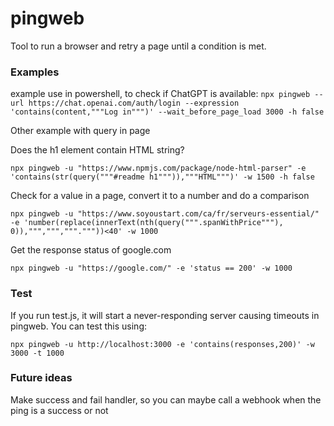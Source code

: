 # pingweb

Tool to run a browser and retry a page until a condition is met.

### Examples

example use in powershell, to check if ChatGPT is available:
 `npx pingweb --url https://chat.openai.com/auth/login --expression 'contains(content,"""Log in""")' --wait_before_page_load 3000 -h false`

Other example with query in page

Does the h1 element contain HTML string?

`npx pingweb -u "https://www.npmjs.com/package/node-html-parser" -e 'contains(str(query("""#readme h1""")),"""HTML""")' -w 1500 -h false`

Check for a value in a page, convert it to a number and do a comparison

`npx pingweb -u "https://www.soyoustart.com/ca/fr/serveurs-essential/" -e 'number(replace(innerText(nth(query(""".spanWithPrice"""), 0)),""",""","""."""))<40' -w 1000`

Get the response status of google.com

`npx pingweb -u "https://google.com/" -e 'status == 200' -w 1000`

### Test

If you run test.js, it will start a never-responding server causing timeouts in pingweb. You can test this using: 

`npx pingweb -u http://localhost:3000 -e 'contains(responses,200)' -w 3000 -t 1000`

### Future ideas

Make success and fail handler, so you can maybe call a webhook when the ping is a success or not